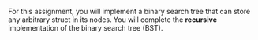 For this assignment, you will implement a binary search tree that can store any arbitrary struct in its nodes. You will complete the **recursive** implementation of the binary search tree (BST).

